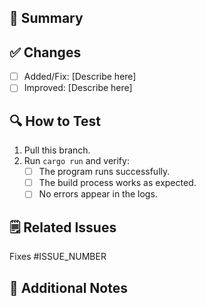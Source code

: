 ## 📝 Summary
<!-- Describe the changes in this PR. What does it fix or add? -->

## ✅ Changes
- [ ] Added/Fix: [Describe here]
- [ ] Improved: [Describe here]

## 🔍 How to Test
1. Pull this branch.
2. Run `cargo run` and verify:
   - [ ] The program runs successfully.
   - [ ] The build process works as expected.
   - [ ] No errors appear in the logs.

## 🗒️ Related Issues
<!-- Link any GitHub issues that this PR addresses -->
Fixes #ISSUE_NUMBER

## 🚀 Additional Notes
<!-- Anything else reviewers should know -->

